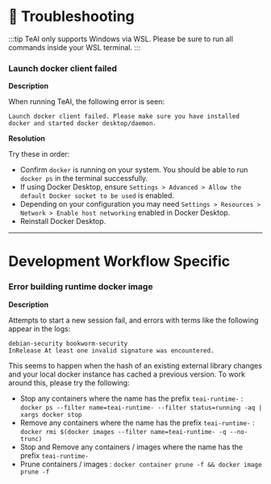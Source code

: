# 🚧 Troubleshooting

:::tip
TeAI only supports Windows via WSL. Please be sure to run all commands inside your WSL terminal.
:::

### Launch docker client failed

**Description**

When running TeAI, the following error is seen:
```
Launch docker client failed. Please make sure you have installed docker and started docker desktop/daemon.
```

**Resolution**

Try these in order:
* Confirm `docker` is running on your system. You should be able to run `docker ps` in the terminal successfully.
* If using Docker Desktop, ensure `Settings > Advanced > Allow the default Docker socket to be used` is enabled.
* Depending on your configuration you may need `Settings > Resources > Network > Enable host networking` enabled in Docker Desktop.
* Reinstall Docker Desktop.
---

# Development Workflow Specific
### Error building runtime docker image

**Description**

Attempts to start a new session fail, and errors with terms like the following appear in the logs:
```
debian-security bookworm-security
InRelease At least one invalid signature was encountered.
```

This seems to happen when the hash of an existing external library changes and your local docker instance has
cached a previous version. To work around this, please try the following:

* Stop any containers where the name has the prefix `teai-runtime-` :
  `docker ps --filter name=teai-runtime- --filter status=running -aq | xargs docker stop`
* Remove any containers where the name has the prefix `teai-runtime-` :
  `docker rmi $(docker images --filter name=teai-runtime- -q --no-trunc)`
* Stop and Remove any containers / images where the name has the prefix `teai-runtime-`
* Prune containers / images : `docker container prune -f && docker image prune -f`
